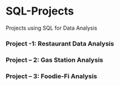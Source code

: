# SQL-Projects

Projects using SQL for Data Analysis

### Project -1: Restaurant Data Analysis

### Project – 2: Gas Station Analysis

### Project – 3: Foodie-Fi Analysis
